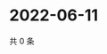 # 2022-06-11

共 0 条

<!-- BEGIN WEIBO -->
<!-- 最后更新时间 Sat Jun 11 2022 20:08:42 GMT+0800 (China Standard Time) -->

<!-- END WEIBO -->
